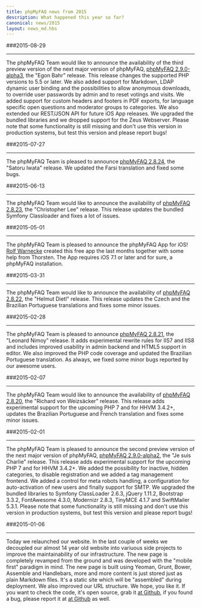```yaml
---
title: phpMyFAQ news from 2015
description: What happened this year so far?
canonical: news/2015
layout: news_md.hbs
---
```


###2015-08-29
* * *
The phpMyFAQ Team would like to announce the availability of the third preview version of the next major version of phpMyFAQ,
[phpMyFAQ 2.9.0-alpha3](/download), the "Egon Bahr" release. This release changes the supported PHP versions to 5.5 or
later. We also added support for Markdown, LDAP dynamic user binding and the possibilities to allow anonymous downloads,
to override user passwords by admin and to reset votings and visits. We added support for custom headers and footers in
PDF exports, for language specific open questions and moderator groups to categories. We also extended our REST/JSON API
for future iOS App releases. We upgraded the bundled libraries and we dropped support for the Zeus Webserver. Please
note that some functionality is still missing and don't use this version in production systems, but test this version
and please report bugs!

###2015-07-27
* * *
The phpMyFAQ Team is pleased to announce [phpMyFAQ 2.8.24](/download), the "Satoru Iwata" release. We updated the Farsi
translation and fixed some bugs.

###2015-06-13
* * *
The phpMyFAQ Team would like to announce the availability of [phpMyFAQ 2.8.23](/download), the "Christopher Lee"
release. This release updates the bundled Symfony Classloader and fixes a lot of issues.

###2015-05-01
* * *
The phpMyFAQ Team is pleased to announce the phpMyFAQ App for iOS! <a rel="nofollow" target="_blank" href="http://www.bis-programmierung.de/">
Rolf Warnecke</a> created this free app the last months together with some help from Thorsten. The App requires iOS 7.1
or later and for sure, a phpMyFAQ installation.

###2015-03-31
* * *
The phpMyFAQ Team would like to announce the availability of [phpMyFAQ 2.8.22](/download), the "Helmut Dietl"
release. This release updates the Czech and the Brazilian Portuguese translations and fixes some minor issues.

###2015-02-28
* * *
The phpMyFAQ Team is pleased to announce [phpMyFAQ 2.8.21](/download), the "Leonard Nimoy" release. It adds experimental
rewrite rules for IIS7 and IIS8 and includes improved usability in admin backend and HTML5 support in editor. We also
improved the PHP code coverage and updated the Brazilian Portuguese translation. As always, we fixed some minor bugs
reported by our awesome users.

###2015-02-07
* * *
The phpMyFAQ Team would like to announce the availability of [phpMyFAQ 2.8.20](/download), the "Richard von Weizsäcker"
release. This release adds experimental support for the upcoming PHP 7 and for HHVM 3.4.2+, updates the Brazilian
Portuguese and French translation and fixes some minor issues.

###2015-02-01
* * *
The phpMyFAQ Team is pleased to announce the second preview version of the next major version of phpMyFAQ, 
[phpMyFAQ 2.9.0-alpha2](/download), the "Je suis Charlie" release. This release adds experimental support for the 
upcoming PHP 7 and for HHVM 3.4.2+. We added the possibility for inactive, hidden categories, to disable registration 
and we added a tag management frontend. We added a control for meta robots handling, a configuration for auto-activation 
of new users and finally support for SMTP. We upgraded the bundled libraries to Symfony ClassLoader 2.6.3, jQuery 
1.11.2, Bootstrap 3.3.2, FontAwesome 4.3.0, Modernizr 2.8.3, TinyMCE 4.1.7 and SwiftMailer 5.3.1. Please note that some 
functionality is still missing and don't use this version in production systems, but test this version and please report 
bugs!

###2015-01-06
* * *
Today we relaunched our website. In the last couple of weeks we decoupled our almost 14 year old website into variuous
side projects to improve the maintainability of our infrastructure. The new page is completely revamped from the ground
and was developed with the "mobile first" paradigm in mind.
The new page is built using Yeoman, Grunt, Bower, Assemble and Handlebars, more and more content is just stored 
just as plain Markdown files. It's a static site which will be "assembled" during deployment. We also improved our URL 
structure. We hope, you like it. If you want to check the code, it's open source, grab it <a rel="nofollow" 
target="_blank" href="https://github.com/phpMyFAQ/www.phpmyfaq.de">at Github</a>, if you  found a bug, please report it 
at <a rel="nofollow" target="_blank" href="https://github.com/phpMyFAQ/www.phpmyfaq.de/issues">at Github</a> as well.